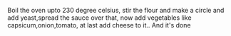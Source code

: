 Boil the oven upto 230 degree celsius, stir the flour and make a circle and add yeast,spread the sauce over that, now add vegetables like capsicum,onion,tomato, at last add cheese to it..
And it's done